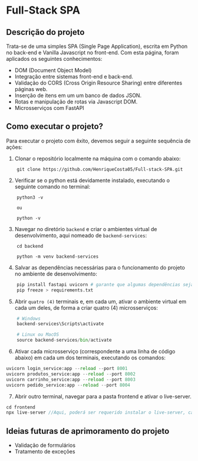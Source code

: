 # Full-Stack SPA

## Descrição do projeto
Trata-se de uma simples SPA (Single Page Application), escrita em Python no back-end e  Vanilla Javascript no front-end. Com esta página, foram aplicados os seguintes conhecimentos:
* DOM (Document Object Model)
* Integração entre sistemas front-end e back-end.
* Validação do CORS (Cross Origin Resource Sharing) entre diferentes páginas web.
* Inserção de itens em um um banco de dados JSON.
* Rotas e manipulação de rotas via Javascript DOM.
* Microsserviços com FastAPI


## Como executar o projeto?
Para executar o projeto com êxito, devemos seguir a seguinte sequência de ações:

1. Clonar o repositório localmente na máquina com o comando abaixo:

```
    git clone https://github.com/HenriqueCosta05/Full-stack-SPA.git
```

2. Verificar se o python está devidamente instalado, executando o seguinte comando no terminal:

```
    python3 -v 
    
    ou
    
    python -v
```

3. Navegar no diretório `backend` e criar o ambientes virtual de desenvolvimento, aqui nomeado de `backend-services`:

```
    cd backend

    python -m venv backend-services

```

4. Salvar as dependências necessárias para o funcionamento do projeto no ambiente de desenvolvimento:
```python
    pip install fastapi uvicorn # garante que algumas dependências sejam instaladas devidamente antes de salvá-las.
    pip freeze > requirements.txt
```

5. Abrir `quatro (4)` terminais e, em cada um, ativar o ambiente virtual em cada um deles, de forma a criar quatro (4) microsserviços:

```python
    # Windows
    backend-services\Scripts\activate

    # Linux ou MacOS
    source backend-services/bin/activate
```

6. Ativar cada microsserviço (correspondente a uma linha de código abaixo) em cada um dos terminais, executando os comandos:

```python
uvicorn login_service:app --reload --port 8001
uvicorn produtos_service:app --reload --port 8002
uvicorn carrinho_service:app --reload --port 8003
uvicorn pedido_service:app --reload --port 8004
```

7. Abrir outro terminal, navegar para a pasta frontend e ativar o live-server.

```javascript
cd frontend
npx live-server //Aqui, poderá ser requerido instalar o live-server, caso seja a primeira vez que o usuário o utilize.
```

## Ideias futuras de aprimoramento do projeto
* Validação de formulários
* Tratamento de exceções
